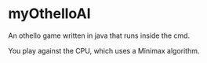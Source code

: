 # myOthelloAI
An othello game written in java that runs inside the cmd.

You play against the CPU, which uses a Minimax algorithm. 
